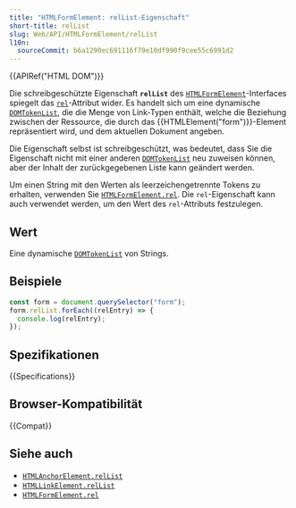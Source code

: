 ```yaml
---
title: "HTMLFormElement: relList-Eigenschaft"
short-title: relList
slug: Web/API/HTMLFormElement/relList
l10n:
  sourceCommit: b6a1290ec691116f79e10df990f9cee55c6991d2
---
```


{{APIRef("HTML DOM")}}

Die schreibgeschützte Eigenschaft **`relList`** des [`HTMLFormElement`](/de/docs/Web/API/HTMLFormElement)-Interfaces spiegelt das [`rel`](/de/docs/Web/HTML/Attributes/rel)-Attribut wider. Es handelt sich um eine dynamische [`DOMTokenList`](/de/docs/Web/API/DOMTokenList), die die Menge von Link-Typen enthält, welche die Beziehung zwischen der Ressource, die durch das {{HTMLElement("form")}}-Element repräsentiert wird, und dem aktuellen Dokument angeben.

Die Eigenschaft selbst ist schreibgeschützt, was bedeutet, dass Sie die Eigenschaft nicht mit einer anderen [`DOMTokenList`](/de/docs/Web/API/DOMTokenList) neu zuweisen können, aber der Inhalt der zurückgegebenen Liste kann geändert werden.

Um einen String mit den Werten als leerzeichengetrennte Tokens zu erhalten, verwenden Sie [`HTMLFormElement.rel`](/de/docs/Web/API/HTMLFormElement/rel). Die `rel`-Eigenschaft kann auch verwendet werden, um den Wert des `rel`-Attributs festzulegen.

## Wert

Eine dynamische [`DOMTokenList`](/de/docs/Web/API/DOMTokenList) von Strings.

## Beispiele

```js
const form = document.querySelector("form");
form.relList.forEach((relEntry) => {
  console.log(relEntry);
});
```

## Spezifikationen

{{Specifications}}

## Browser-Kompatibilität

{{Compat}}

## Siehe auch

- [`HTMLAnchorElement.relList`](/de/docs/Web/API/HTMLAnchorElement/relList)
- [`HTMLLinkElement.relList`](/de/docs/Web/API/HTMLLinkElement/relList)
- [`HTMLFormElement.rel`](/de/docs/Web/API/HTMLFormElement/rel)
